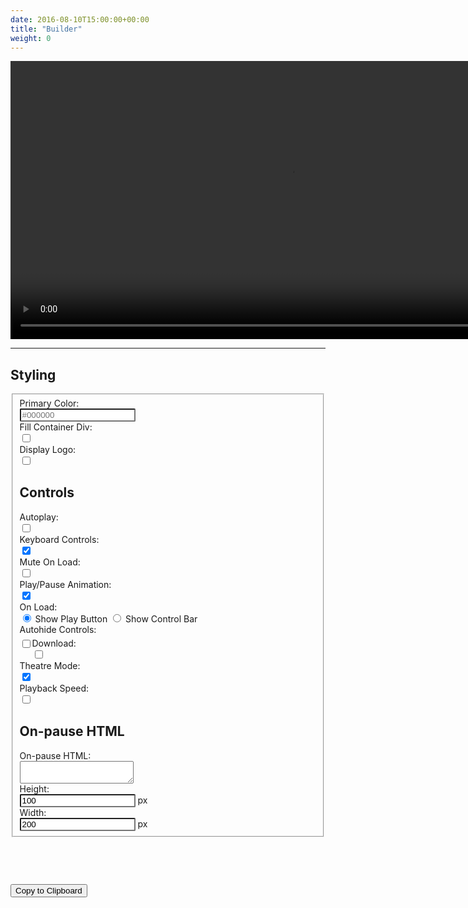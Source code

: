 ```yaml
---
date: 2016-08-10T15:00:00+00:00
title: "Builder"
weight: 0
---
```

<div id="video-holder">
    <video id='my-video-0' controls style="height: 445px; width: 890px;">
        <source src='https://cdn.fluidplayer.com/current/docs/demo/video.mp4' title="1080p" type='video/mp4' />
    </video>
</div>
<hr/>
<link href="https://maxcdn.bootstrapcdn.com/bootstrap/3.3.7/css/bootstrap.min.css" rel="stylesheet" type="text/css">
<link rel="stylesheet" href="fp_testing.css" type="text/css"/>
<script src="fp_js_testing.js"/></script>
<script src="//cdnjs.cloudflare.com/ajax/libs/clipboard.js/1.4.0/clipboard.min.js"></script>
<script src="builder.js"></script>

<style>
label {
    font-weight: normal !important;
}
a {
    color: black;
    text-decoration: none !important;
}
a.hover {
    color: #03a9f4;
}
.form-control {
    border-radius: 2px;
}
</style>

<h2> Styling </h2>
<form class="form-horizontal" id="fp_builder">
<fieldset>

<!-- Primary Colour-->
<div class="form-group">
  <label class="col-md-2 control-label" for="primary_color">Primary Color:</label>  
  <div class="col-md-3">
      <input id="primary_color" name="primary_color" type="text" placeholder="#000000" class="form-control input-md">
  </div>
</div>

<!-- Layout & Fill Container -->
<div class="form-group">
  <label class="col-md-2 control-label" for="container_div">Fill Container Div:</label>
  <div class="col-md-3">
  <div class="checkbox">
    <label for="container_div-0">
      <input type="checkbox" name="container_div" id="container_div-0" value="true">
    </label>
	</div>
  </div>
</div>


<!-- Logo-->
<div class="form-group">
  <label class="col-md-2 control-label" for="logo">Display Logo:</label>
  <div class="col-md-1">
  <div class="checkbox">
    <label for="logo-0">
      <input type="checkbox" name="logo" id="logo-0" value="true" onclick="$('.logo-display').toggle();">
    </label>
	</div>
  </div>
  <div class="logo-display" style="display:none;">
      <div class="col-md-2">
         <select id="logo_position" name="logo_position" class="form-control">
            <option value="top left">Top Left</option>
            <option value="top right">Top Right</option>
            <option value="bottom left">Bottom Left</option>
            <option value="bottom right">Bottom Right</option>
         </select>
      </div>
      <label class="col-md-2 control-label" for="logo_opacity">Logo Opacity:</label>
      <div class="col-md-2">
         <div class="input-group">
            <input id="logo_opacity" name="logo_opacity" class="form-control" value="100" type="text">
            <span class="input-group-addon">%</span>
         </div>
      </div>
  </div>
</div>

<div class="logo-display" style="display:none;">
    <div class="form-group">
      <label class="col-md-2 control-label" for="logo_url">Logo URL:</label>  
      <div class="col-md-7">
      <input id="logo_url" name="logo_url" type="text" placeholder="https://route-to-logo.example" class="form-control input-md">
      </div>
    </div>    
    <div class="form-group">
      <label class="col-md-2 control-label" for="logo_click_url">Logo Click URL:</label>  
      <div class="col-md-7">
      <input id="logo_click_url" name="logo_click_url" type="text" placeholder="https://www.landingpage.example" class="form-control input-md">
      </div>
    </div>
</div>

<h2> Controls </h2>

<!-- Autoplay & Keyboard Controls -->
<div class="form-group">
  <label class="col-md-2 control-label" for="autoplay">Autoplay:</label>
  <div class="col-md-3">
  <div class="checkbox">
    <label for="autoplay-0">
      <input type="checkbox" name="autoplay" id="autoplay-0" value="true">
    </label>
	</div>
  </div>
  <label class="col-md-4 control-label" for="keyboard_controls">Keyboard Controls:</label>
  <div class="col-md-3">
  <div class="checkbox">
    <label for="keyboard_controls-0">
      <input type="checkbox" name="keyboard_controls" id="keyboard_controls-0" value="true" checked>
    </label>
	</div>
  </div>
</div>

<!-- Mute & PlayPause Animation-->
<div class="form-group">
  <label class="col-md-2 control-label" for="mute">Mute On Load:</label>
  <div class="col-md-3">
  <div class="checkbox">
    <label for="mute-0">
      <input type="checkbox" name="mute" id="mute-0" value="true">
    </label>
  </div>
  </div>
  <label class="col-md-4 control-label" for="play_pause_animation">Play/Pause Animation:</label>
  <div class="col-md-3">
  <div class="checkbox">
    <label for="play_pause_animation-0">
      <input type="checkbox" name="play_pause_animation" id="play_pause_animation-0" value="true" checked>
    </label>
    </div>
  </div>
</div>

<!-- Initial Play Button -->
<div class="form-group">
  <label class="col-md-2 control-label" for="show_play">On Load:</label>
  <div class="col-md-4"> 
    <label class="radio-inline" for="show_play-0">
      <input type="radio" name="show_play" id="show_play-0" value="true" checked="checked">
      Show Play Button
    </label> 
    <label class="radio-inline" for="show_play-1">
      <input type="radio" name="show_play" id="show_play-1" value="false">
      Show Control Bar
    </label>
  </div>
</div>

<!-- Auto-hide Controls-->
<div class="form-group">
      <label class="col-md-2 control-label" for="primary_color">Autohide Controls:</label>  
  <div class="col-md-8" style="padding-top:5px;">
      <div style="float:left;" onclick="$('.autohide-display').toggle();">
          <input type="checkbox" name="autohide_enabled" id="autohide_enabled" value="true">
      </div>
      <div class="autohide-display" style="float:left;width:14%;padding-left:13px;display:none;">
          After
          <input id="autohide_seconds" style="width:50%;text-align:center;" name="autohide_seconds" type="text" value="3"  class="input-md">
      </div>
      <div class="autohide-display" style="float:left;padding-left:5px;display:none;">
          second(s)
          <input type="checkbox" name="autohide_animated" id="autohide_animated" value="true" style="margin-left:10px;" checked>
          Animate
      </div>
  </div>
</div>


<!-- Download & Theatre Mode-->
<div class="form-group">
  <label class="col-md-2 control-label" for="download">Download:</label>
  <div class="col-md-3">
  <div class="checkbox">
    <label for="download-0">
      <input type="checkbox" name="download" id="download-0" value="true">
    </label>
	</div>
  </div>
  <label class="col-md-4 control-label" for="theatre">Theatre Mode:</label>
  <div class="col-md-3">
  <div class="checkbox">
    <label for="theatre-0">
      <input type="checkbox" name="theatre" id="theatre-0" value="true" checked>
    </label>
	</div>
  </div>
</div>

<!-- Playback Speed-->
<div class="form-group">
  <label class="col-md-2 control-label" for="playback">Playback Speed:</label>
  <div class="col-md-3">
  <div class="checkbox">
    <label for="playback-0">
      <input type="checkbox" name="playback" id="playback-0" value="true">
    </label>
	</div>
  </div>
</div>

<h2>On-pause HTML</h2>
<!-- HTML On Pause -->
<div class="form-group">
  <label class="col-md-2 control-label" for="on_pause_html">On-pause HTML:</label>
  <div class="col-md-5">                     
    <textarea class="form-control" id="on_pause_html" name="on_pause_html"></textarea>
  </div>
</div>

<!-- Text input-->
<div class="form-group">
  <label class="col-md-2 control-label" for="on_pause_height">Height:</label>  
  <div class="col-md-2">
     <div class="input-group">
          <input id="on_pause_height" name="on_pause_height" type="text" value="100" class="form-control input-md">
          <span class="input-group-addon">px</span>
     </div>
  </div>
  <label class="col-md-1 control-label" for="on_pause_width">Width:</label>  
  <div class="col-md-2">
     <div class="input-group">
          <input id="on_pause_width" name="on_pause_width" type="text" value="200" class="form-control input-md">
          <span class="input-group-addon">px</span>
     </div>
  </div>
</div>

</fieldset>
</form>


<pre>
<code class="hljs xml" id="fp_fill">
</code>
</pre>
<br/>
<input type="button" class="btn btn-clipboard" value="Copy to Clipboard">